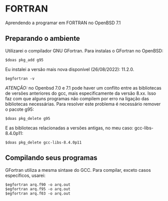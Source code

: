 # FORTRAN
Aprendendo a programar em FORTRAN no OpenBSD 7.1

## Preparando o ambiente 

Utilizarei o compilador GNU GFortran. Para instalas o GFortran no OpenBSD:
	
	$doas pkg_add g95
 
Eu instalei a versão mais nova disponível (26/08/2022): 11.2.0.
	
	$egfortran -v

*ATENÇÃO:* no Openbsd 7.0 e 7.1 pode haver um conflito entre as bibliotecas
de versões anteriores do gcc, mais especificamente da versão 8.xx.
Isso faz com que alguns programas não compilem por erro na ligação das
bibliotecas necessárias.
Para resolver este problema é necessário remover o pacote g95:

	$doas pkg_delete g95

E as bibliotecas relacionadas a versões antigas, no meu caso: gcc-libs-8.4.0p11:
	
	$doas pkg_delete gcc-libs-8.4.0p11

## Compilando seus programas

GFortran utiliza a mesma sintaxe do GCC. Para compilar, exceto casos específicos, usarei:
	
	$egfortran arq.f90 -o arq.out
	$egfortran arq.f95 -o arq.out
	$egfortran arq.f03 -o arq.out
